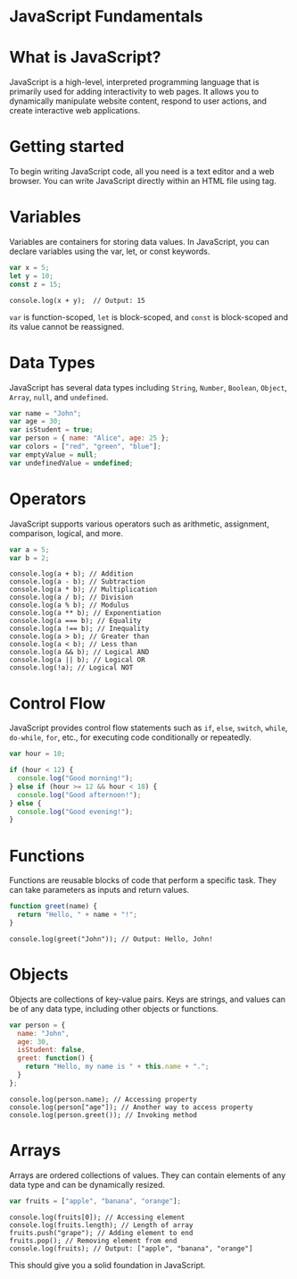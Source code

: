# JavaScript Fundamentals

# What is JavaScript?
JavaScript is a high-level, interpreted programming language that is primarily used for adding interactivity to web pages. It allows you to dynamically manipulate website content, respond to user actions, and create interactive web applications.

# Getting started
To begin writing JavaScript code, all you need is a text editor and a web browser. You can write JavaScript directly within an HTML file using <script> tags or in a separate .js file and link it to your HTML file using the <script src="filename.js"></script> tag.


# Variables
Variables are containers for storing data values. In JavaScript, you can declare variables using the var, let, or const keywords.

```javascript
var x = 5;
let y = 10;
const z = 15;
```

```
console.log(x + y);  // Output: 15
```

`var` is function-scoped, `let` is block-scoped, and `const` is block-scoped and its value cannot be reassigned.

# Data Types
JavaScript has several data types including `String`, `Number`, `Boolean`, `Object`, `Array`, `null`, and `undefined`.

```javascript
var name = "John";
var age = 30;
var isStudent = true;
var person = { name: "Alice", age: 25 };
var colors = ["red", "green", "blue"];
var emptyValue = null;
var undefinedValue = undefined;
```

# Operators
JavaScript supports various operators such as arithmetic, assignment, comparison, logical, and more.

```javascript
var a = 5;
var b = 2;
```

```
console.log(a + b); // Addition
console.log(a - b); // Subtraction
console.log(a * b); // Multiplication
console.log(a / b); // Division
console.log(a % b); // Modulus
console.log(a ** b); // Exponentiation
console.log(a === b); // Equality
console.log(a !== b); // Inequality
console.log(a > b); // Greater than
console.log(a < b); // Less than
console.log(a && b); // Logical AND
console.log(a || b); // Logical OR
console.log(!a); // Logical NOT
```


# Control Flow
JavaScript provides control flow statements such as `if`, `else`, `switch`, `while`, `do-while`, `for`, etc., for executing code conditionally or repeatedly.

```javascript
var hour = 10;

if (hour < 12) {
  console.log("Good morning!");
} else if (hour >= 12 && hour < 18) {
  console.log("Good afternoon!");
} else {
  console.log("Good evening!");
}
```


# Functions
Functions are reusable blocks of code that perform a specific task. They can take parameters as inputs and return values.

```javascript
function greet(name) {
  return "Hello, " + name + "!";
}

```

```
console.log(greet("John")); // Output: Hello, John!
```

# Objects
Objects are collections of key-value pairs. Keys are strings, and values can be of any data type, including other objects or functions.


```javascript
var person = {
  name: "John",
  age: 30,
  isStudent: false,
  greet: function() {
    return "Hello, my name is " + this.name + ".";
  }
};
```

```
console.log(person.name); // Accessing property
console.log(person["age"]); // Another way to access property
console.log(person.greet()); // Invoking method
```

# Arrays
Arrays are ordered collections of values. They can contain elements of any data type and can be dynamically resized.

```javascript
var fruits = ["apple", "banana", "orange"];
```

```
console.log(fruits[0]); // Accessing element
console.log(fruits.length); // Length of array
fruits.push("grape"); // Adding element to end
fruits.pop(); // Removing element from end
console.log(fruits); // Output: ["apple", "banana", "orange"]
```


This should give you a solid foundation in JavaScript.
